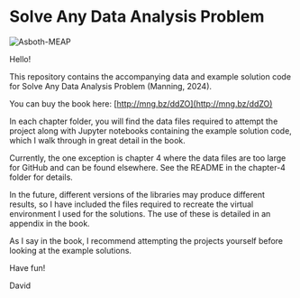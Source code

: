 # Solve Any Data Analysis Problem

![Asboth-MEAP](https://github.com/davidasboth/solve-any-data-analysis-problem/assets/10253275/5f13aadb-eb84-4b0a-8c37-3cf79218175e)

Hello!

This repository contains the accompanying data and example solution code for Solve Any Data Analysis Problem (Manning, 2024).

You can buy the book here: [http://mng.bz/ddZO](http://mng.bz/ddZO)

In each chapter folder, you will find the data files required to attempt the project along with Jupyter notebooks containing the example solution code, which I walk through in great detail in the book.

Currently, the one exception is chapter 4 where the data files are too large for GitHub and can be found elsewhere. See the README in the chapter-4 folder for details.

In the future, different versions of the libraries may produce different results, so I have included the files required to recreate the virtual environment I used for the solutions. The use of these is detailed in an appendix in the book.

As I say in the book, I recommend attempting the projects yourself before looking at the example solutions.

Have fun!

David

